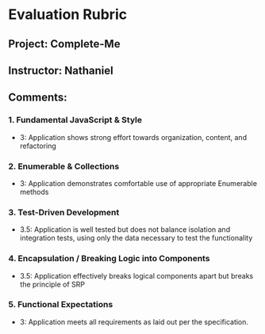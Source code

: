 # Evaluation Rubric
## Project: Complete-Me
## Instructor: Nathaniel
## Comments:

### 1. Fundamental JavaScript & Style

* 3:  Application shows strong effort towards organization, content, and refactoring

### 2. Enumerable & Collections

* 3: Application demonstrates comfortable use of appropriate Enumerable methods

### 3. Test-Driven Development

* 3.5: Application is well tested but does not balance isolation and integration tests, using only the data necessary to test the functionality

### 4. Encapsulation / Breaking Logic into Components

* 3.5: Application effectively breaks logical components apart but breaks the principle of SRP

### 5. Functional Expectations

* 3: Application meets all requirements as laid out per the specification.
